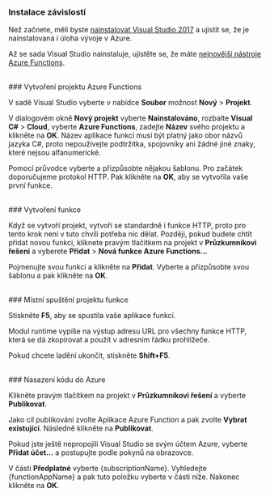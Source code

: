 ### Instalace závislostí

Než začnete, měli byste <a href="https://go.microsoft.com/fwlink/?linkid=2016389" target="_blank">nainstalovat Visual Studio 2017</a> a ujistit se, že je nainstalovaná i úloha vývoje v Azure.

Až se sada Visual Studio nainstaluje, ujistěte se, že máte <a href="https://go.microsoft.com/fwlink/?linkid=2016394" target="_blank">nejnovější nástroje Azure Functions</a>.

<br/>
### Vytvoření projektu Azure Functions

V sadě Visual Studio vyberte v nabídce **Soubor** možnost **Nový** > **Projekt**.

V dialogovém okně **Nový projekt** vyberte **Nainstalováno**, rozbalte **Visual C#** > **Cloud**, vyberte **Azure Functions**, zadejte **Název** svého projektu a klikněte na **OK**. Název aplikace funkcí musí být platný jako obor názvů jazyka C#, proto nepoužívejte podtržítka, spojovníky ani žádné jiné znaky, které nejsou alfanumerické.

Pomocí průvodce vyberte a přizpůsobte nějakou šablonu. Pro začátek doporučujeme protokol HTTP. Pak klikněte na **OK**, aby se vytvořila vaše první funkce.

<br/>
### Vytvoření funkce

Když se vytvoří projekt, vytvoří se standardně i funkce HTTP, proto pro tento krok není v tuto chvíli potřeba nic dělat. Později, pokud budete chtít přidat novou funkci, kliknete pravým tlačítkem na projekt v **Průzkumníkovi řešení** a vyberete **Přidat** > **Nová funkce Azure Functions...**

Pojmenujte svou funkci a klikněte na **Přidat**. Vyberte a přizpůsobte svou šablonu a pak klikněte na **OK**.

<br/>
### Místní spuštění projektu funkce

Stiskněte **F5**, aby se spustila vaše aplikace funkcí.

Modul runtime vypíše na výstup adresu URL pro všechny funkce HTTP, která se dá zkopírovat a použít v adresním řádku prohlížeče.

Pokud chcete ladění ukončit, stiskněte **Shift+F5**.

<br/>
### Nasazení kódu do Azure

Klikněte pravým tlačítkem na projekt v **Průzkumníkovi řešení** a vyberte **Publikovat**.

Jako cíl publikování zvolte Aplikace Azure Function a pak zvolte **Vybrat existující**. Následně klikněte na **Publikovat**.

Pokud jste ještě nepropojili Visual Studio se svým účtem Azure, vyberte **Přidat účet...** a postupujte podle pokynů na obrazovce.

V části **Předplatné** vyberte {subscriptionName}. Vyhledejte {functionAppName} a pak tuto položku vyberte v části níže. Nakonec klikněte na **OK**.
